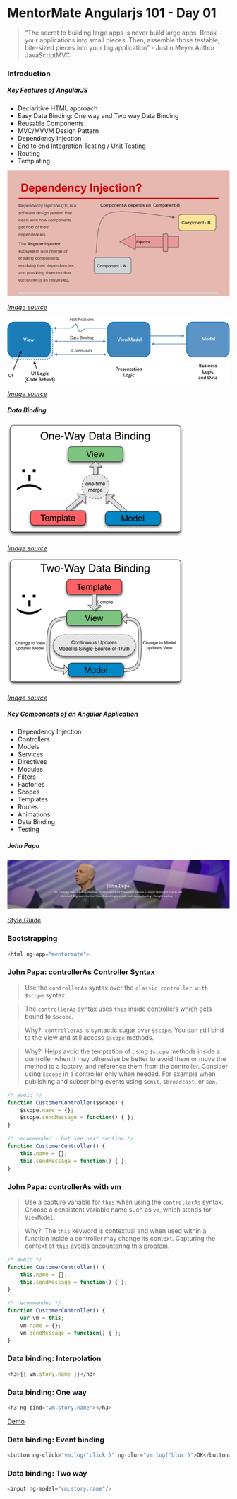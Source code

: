 # MentorMate Angularjs 101 - Day 01

> “The secret to building large apps is never build large apps. Break your applications into small pieces. Then, assemble those testable, bite-sized pieces into your big application” - Justin Meyer Author JavaScriptMVC

### Introduction

##### Key Features of AngularJS
 - Declaritive HTML approach
 - Easy Data Binding: One way and Two way Data Binding
 - Reusable Components
 - MVC/MVVM Design Pattern
 - Dependency Injection
 - End to end Integration Testing / Unit Testing
 - Routing
 - Templating

![Dependency-Injection](Images/Dependency-Injection.jpg "Dependency Injection")

[*Image source*](http://image.slidesharecdn.com/allaboutangularjs-final-150516180153-lva1-app6891/95/angularjs-for-beginners-90-discount-coupon-httpswwwudemycomangularjsforbeginnerscouponcodeslideshare-36-638.jpg?cb=1431799841)


![MVVM](Images/ModelViewViewModel.png "MVVM")

[*Image source*](https://i-msdn.sec.s-msft.com/dynimg/IC448690.png)

##### Data Binding

![One-way data binding](Images/One_Way_Data_Binding.png "Data binding")

[*Image source*](https://docs.angularjs.org/guide/databinding)

![Two-way data binding](Images/Two_Way_Data_Binding.png "Data binding")

[*Image source*](https://docs.angularjs.org/guide/databinding)

##### Key Components of an Angular Application
 - Dependency Injection
 - Controllers
 - Models
 - Services
 - Directives
 - Modules
 - Filters
 - Factories
 - Scopes
 - Templates
 - Routes 
 - Animations 
 - Data Binding 
 - Testing 

##### John Papa

![John Papa](Images/john-papa.png "John Papa")

[Style Guide](https://github.com/johnpapa/angular-styleguide/blob/master/a1/README.md)

### Bootstrapping

```javascript
<html ng-app="mentormate">
```

### John Papa: controllerAs Controller Syntax

> Use the `controllerAs` syntax over the `classic controller with $scope` syntax.

> The `controllerAs` syntax uses `this` inside controllers which gets bound to `$scope`. 

> Why?: `controllerAs` is syntactic sugar over `$scope`. You can still bind to the View and still access `$scope` methods.

> Why?: Helps avoid the temptation of using `$scope` methods inside a controller when it may otherwise be better to avoid them or move the method to a factory, and reference them from the controller. Consider using `$scope` in a controller only when needed. For example when publishing and subscribing events using `$emit`, `$broadcast`, or `$on`.

```javascript
/* avoid */
function CustomerController($scope) {
	$scope.name = {};
	$scope.sendMessage = function() { };
}
```

```javascript
/* recommended - but see next section */
function CustomerController() {
	this.name = {};
	this.sendMessage = function() { };
}
```

### John Papa: controllerAs with vm

> Use a capture variable for `this` when using the `controllerAs` syntax. Choose a consistent variable name such as `vm`, which stands for `ViewModel`.

> Why?: The `this` keyword is contextual and when used within a function inside a controller may change its context. Capturing the context of `this` avoids encountering this problem.

```javascript
/* avoid */
function CustomerController() {
	this.name = {};
	this.sendMessage = function() { };
}
```

```javascript
/* recommended */
function CustomerController() {
	var vm = this;
	vm.name = {};
	vm.sendMessage = function() { };
}
```

### Data binding: Interpolation

```javascript
<h3>{{ vm.story.name }}</h3>
```

### Data binding: One way

```javascript
<h3 ng-bind="vm.story.name"></h3>
```

[Demo](https://plnkr.co/edit/fI6iPCLae8QIdct10jIy?p=preview)

### Data binding: Event binding

```javascript
<button ng-click="vm.log('click')" ng-blur="vm.log('blur')">OK</button>
```

### Data binding: Two way	

```javascript
<input ng-model="vm.story.name"/>
```
